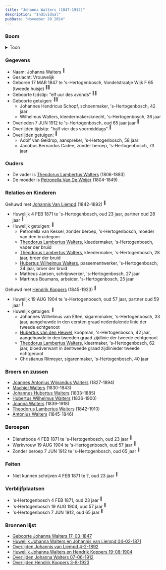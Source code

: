 ```yaml
---
title: "Johanna Walters (1847-1912)"
description: "Individual"
pubDate: "November 20 2024"
---
```


### Boom
<details><summary>Toon</summary>

![test](https://www.plantuml.com/plantuml/svg/ZPHDR-8m48Rl_XMZzj0JKhvQ4eJOGXUssq-qfUqHESaiyUBOo3P2gEA_xm01sbq4tABnZETvvntdsZfktBIKp8w5cd33IqXvDXuPFLNvZPRQW3DSMJf2vLWXSeHCc4pY-XlBYPj3YMMAngv3rg51xUOJP9zkpIIt5ZuO07IqoT4C2f6D5LhRR9PSg5OBGhPWx0BwgrQMhIlE1WNgN9kfXGU-xEBewvrBQcBFW5luwNbU70ESTyFUPQz3BJv-2vJv0fgDbAVpOQgTazXeWL-7bsuV_DYxWc-ViknuAkMGgtoO6MrjgebgcPx0yys0qkCGBcpjbbhh4QfKswmWqWglZyvGWPGSthY2xmZlAFwWsR4bnDRhTCDkU80jYAfcNdGIsoKyFRzHUfGSO6isPfZdGesM5NvL4Lojq7g45YHmBiMeS7FYrpF2Mx1gdBLQbS4g3Rj0LKa1ElAzX6tQtUc2AyN_TOTIOElnyKcGIu_jNqjfzV-b7HrC7UvUdyWwFzWtbw-amguiUn2qnFcMbaPxmYv5qEwl80Du4ShL7aLMKAOT8Qs_FCuPGQ_ReVfaB-SU_pO5TNzhNnZljMyvxygjC6QLf5rWS_ajgjo8CTphoUIpMtvoqbkA8rf1WTCP6cYNfuaEeFtwWym93ZseBqkRL1LUj5LD4p-YEWfO9MGNODSab_vpVm40)
</details>

### Gegevens
- Naam: Johanna Walters <sup><a href="../s00145/" style="text-decoration:none" title="Geboorte Johanna Walters 17-03-1847">:link:</a></sup>
- Geslacht: Vrouwelijk
- Geboren 17 MAR 1847 te 's-Hertogenbosch, Vondelstraatje Wijk F 65 (tweede huisje) <sup><a href="../s00145/" style="text-decoration:none" title="Geboorte Johanna Walters 17-03-1847">:link:</a><a href="../s00152/" style="text-decoration:none" title="Huwelijk Johanna Walters en Johannis van Liempd 04-02-1871">:link:</a></sup>
- Geboorte tijdstip: "elf uur des avonds" <sup><a href="../s00145/" style="text-decoration:none" title="Geboorte Johanna Walters 17-03-1847">:link:</a><a href="../s00152/" style="text-decoration:none" title="Huwelijk Johanna Walters en Johannis van Liempd 04-02-1871">:link:</a></sup>
- Geboorte getuigen: <sup><a href="../s00145/" style="text-decoration:none" title="Geboorte Johanna Walters 17-03-1847">:link:</a><a href="../s00152/" style="text-decoration:none" title="Huwelijk Johanna Walters en Johannis van Liempd 04-02-1871">:link:</a></sup>
  - Johannes Hendricus Schopf, schoenmaker, \'s-Hertogenbosch, 42 jaar
  - Wilhelmus Walters, kleedermakersknecht, \'s-Hertogenbosch, 36 jaar
- Overleden 7 JUN 1912 te 's-Hertogenbosch, oud 65 jaar jaar <sup><a href="../s00161/" style="text-decoration:none" title="Overlijden Johanna Walters 07-06-1912">:link:</a></sup>
- Overlijden tijdstip: "half vier des voormiddags" <sup><a href="../s00161/" style="text-decoration:none" title="Overlijden Johanna Walters 07-06-1912">:link:</a></sup>
- Overlijden getuigen: <sup><a href="../s00161/" style="text-decoration:none" title="Overlijden Johanna Walters 07-06-1912">:link:</a></sup>
  - Adolf van Geldrop, aanspreker, \'s-Hertogenbosch, 58 jaar
  - Jacobus Bernardus Cadee, zonder beroep, \'s-Hertogenbosch, 73 jaar

### Ouders
- De vader is [Theodorus Lambertus Walters](../i00088/) (1806-1883)
- De moeder is [Petronella Van De Weijer](../i00089/) (1804-1849)

### Relaties en Kinderen

Gehuwd met [Johannis Van Liempd](../i00115/) (1842-1892) <sup><a href="../s00152/" style="text-decoration:none" title="Huwelijk Johanna Walters en Johannis van Liempd 04-02-1871">:link:</a></sup>
- Huwelijk 4 FEB 1871 te 's-Hertogenbosch, oud 23 jaar, partner oud 28 jaar <sup><a href="../s00152/" style="text-decoration:none" title="Huwelijk Johanna Walters en Johannis van Liempd 04-02-1871">:link:</a></sup>
- Huwelijk getuigen:  <sup><a href="../s00152/" style="text-decoration:none" title="Huwelijk Johanna Walters en Johannis van Liempd 04-02-1871">:link:</a></sup>
  - Petronella van Kessel, zonder beroep, \'s-Hertogenbosch, moeder van den bruidegom
  - [Theodorus Lambertus Walters](../i00088/), kleedermaker, \'s-Hertogenbosch, vader der bruid
  - [Theodorus Lambertus Walters](../i00107/), kleedermaker, \'s-Hertogenbosch, 28 jaar, broer der bruid
  - [Hubertus Wilhelmus Walters](../i00105/), passementwerker, \'s-Hertogenbosch, 34 jaar, broer der bruid
  - Matheus Jansen, schrijnwerker, \'s-Hertogenbosch, 27 jaar
  - Martinus Boumans, arbeider, \'s-Hertogenbosch, 25 jaar

Gehuwd met [Hendrik Koppers](../i00119/) (1845-1923) <sup><a href="../s00159/" style="text-decoration:none" title="Huwelijk Johanna Walters en Hendrik Koppers 19-08-1904">:link:</a></sup>
- Huwelijk 19 AUG 1904 te 's-Hertogenbosch, oud 57 jaar, partner oud 59 jaar <sup><a href="../s00159/" style="text-decoration:none" title="Huwelijk Johanna Walters en Hendrik Koppers 19-08-1904">:link:</a></sup>
- Huwelijk getuigen:  <sup><a href="../s00159/" style="text-decoration:none" title="Huwelijk Johanna Walters en Hendrik Koppers 19-08-1904">:link:</a></sup>
  - Johannes Wilhelmus van Elten, sigarenmaker, \'s-Hertogenbosch, 33 jaar, aangehuwde in den eersten graad nederdalende linie der tweede echtgenoot
  - [Hubertus van den Heuvel](../i00118/), koopman, \'s-Hertogenbosch, 42 jaar, aangehuwde in den tweeden graad zijdlinie der tweede echtgenoot
  - [Theodorus Lambertus Walters](../i00107/), kleermaker, \'s-Hertogenbosch, 62 jaar, bloedverwant in dentweede graad zijdlinieder tweede echtgenoot
  - Christianus Ritmeyer, sigarenmaker, \'s-Hertogenbosch, 40 jaar

### Broers en zussen
- [Joannes Antonius Wijnandus Walters](../i00103/) (1827-1894)
- [Machiel Walters](../i00104/) (1830-1843)
- [Johannes Hubertus Walters](../i00079/) (1833-1885)
- [Hubertus Wilhelmus Walters](../i00105/) (1836-1900)
- [Joanna Walters](../i00106/) (1839-1918)
- [Theodorus Lambertus Walters](../i00107/) (1842-1910)
- [Antonius Walters](../i00108/) (1845-1846)

### Beroepen
- Dienstbode 4 FEB 1871 te 's-Hertogenbosch, oud 23 jaar <sup><a href="../s00152/" style="text-decoration:none" title="Huwelijk Johanna Walters en Johannis van Liempd 04-02-1871">:link:</a></sup>
- Werkvrouw 19 AUG 1904 te 's-Hertogenbosch, oud 57 jaar <sup><a href="../s00159/" style="text-decoration:none" title="Huwelijk Johanna Walters en Hendrik Koppers 19-08-1904">:link:</a></sup>
- Zonder beroep 7 JUN 1912 te 's-Hertogenbosch, oud 65 jaar <sup><a href="../s00161/" style="text-decoration:none" title="Overlijden Johanna Walters 07-06-1912">:link:</a></sup>

### Feiten
- Niet kunnen schrijven 4 FEB 1871 te ?, oud 23 jaar <sup><a href="../s00152/" style="text-decoration:none" title="Huwelijk Johanna Walters en Johannis van Liempd 04-02-1871">:link:</a></sup>

### Verblijfplaatsen
- 's-Hertogenbosch  4 FEB 1871, oud 23 jaar  <sup><a href="../s00152/" style="text-decoration:none" title="Huwelijk Johanna Walters en Johannis van Liempd 04-02-1871">:link:</a></sup>
- 's-Hertogenbosch  19 AUG 1904, oud 57 jaar  <sup><a href="../s00159/" style="text-decoration:none" title="Huwelijk Johanna Walters en Hendrik Koppers 19-08-1904">:link:</a></sup>
- 's-Hertogenbosch  7 JUN 1912, oud 65 jaar  <sup><a href="../s00161/" style="text-decoration:none" title="Overlijden Johanna Walters 07-06-1912">:link:</a></sup>

### Bronnen lijst
- [Geboorte Johanna Walters 17-03-1847](../s00145/)
- [Huwelijk Johanna Walters en Johannis van Liempd 04-02-1871](../s00152/)
- [Overlijden Johannis van Liempd 4-2-1892](../s00225/)
- [Huwelijk Johanna Walters en Hendrik Koppers 19-08-1904](../s00159/)
- [Overlijden Johanna Walters 07-06-1912](../s00161/)
- [Overlijden Hendrik Koppers 3-8-1923](../s00227/)